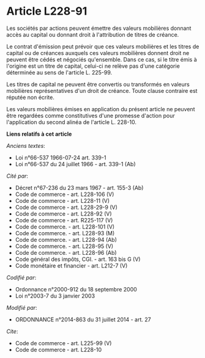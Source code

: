 # Article L228-91

Les sociétés par actions peuvent émettre des valeurs mobilières donnant accès au capital ou donnant droit à l'attribution de
titres de créance. 

Le contrat d'émission peut prévoir que ces valeurs mobilières et les titres de capital ou de créances auxquels ces valeurs
mobilières donnent droit ne peuvent être cédés et négociés qu'ensemble. Dans ce cas, si le titre émis à l'origine est un
titre de capital, celui-ci ne relève pas d'une catégorie déterminée au sens de l'article L. 225-99.

Les titres de capital ne peuvent être convertis ou transformés en valeurs mobilières représentatives d'un droit de créance.
Toute clause contraire est réputée non écrite. 

Les valeurs mobilières émises en application du présent article ne peuvent être regardées comme constitutives d'une promesse
d'action pour l'application du second alinéa de l'article L. 228-10.

**Liens relatifs à cet article**

_Anciens textes_:

  - Loi n°66-537 1966-07-24 art. 339-1
  - Loi n°66-537 du 24 juillet 1966 - art. 339-1 (Ab)

_Cité par_:

  - Décret n°67-236 du 23 mars 1967 - art. 155-3 (Ab)
  - Code de commerce - art. L228-106 (V)
  - Code de commerce - art. L228-11 (V)
  - Code de commerce - art. L228-29-9 (V)
  - Code de commerce - art. L228-92 (V)
  - Code de commerce - art. R225-117 (V)
  - Code de commerce. - art. L228-101 (V)
  - Code de commerce. - art. L228-93 (M)
  - Code de commerce. - art. L228-94 (Ab)
  - Code de commerce. - art. L228-95 (V)
  - Code de commerce. - art. L228-96 (Ab)
  - Code général des impôts, CGI. - art. 163 bis G (V)
  - Code monétaire et financier - art. L212-7 (V)

_Codifié par_:

  - Ordonnance n°2000-912 du 18 septembre 2000
  - Loi n°2003-7 du 3 janvier 2003

_Modifié par_:

  - ORDONNANCE n°2014-863 du 31 juillet 2014 - art. 27

_Cite_:

  - Code de commerce - art. L225-99 (V)
  - Code de commerce - art. L228-10
